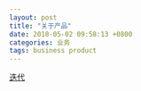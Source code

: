 ```yaml
---
layout: post
title: "关于产品"
date: 2018-05-02 09:58:13 +0800
categories: 业务
tags: business product
---
```




[迭代](/images/sprint.png)